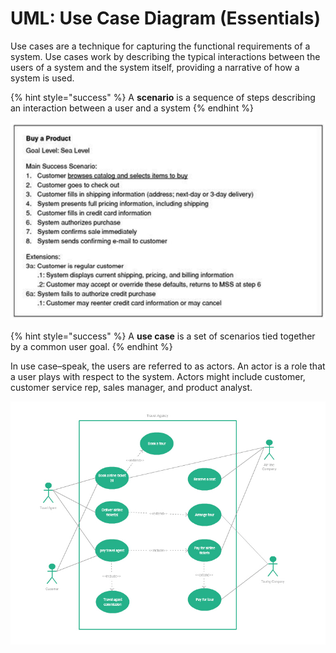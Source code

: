 # UML: Use Case Diagram \(Essentials\)

Use cases are a technique for capturing the functional requirements of a system. Use cases work by describing the typical interactions between the users of a system and the system itself, providing a narrative of how a system is used.

{% hint style="success" %}
A **scenario** is a sequence of steps describing an interaction between a user and a system
{% endhint %}

![](../../.gitbook/assets/use-case-diagram.png)

{% hint style="success" %}
A **use case** is a set of scenarios tied together by a common user goal.
{% endhint %}

In use case–speak, the users are referred to as actors. An actor is a role that a user plays with respect to the system. Actors might include customer, customer service rep, sales manager, and product analyst.

![](../../.gitbook/assets/use-case-diagram-2.jpg)

